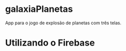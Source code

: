 # galaxiaPlanetas

App para o jogo de explosão de planetas com três telas.

# Utilizando o Firebase

